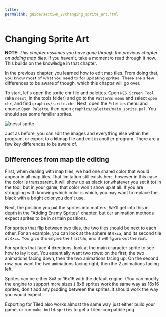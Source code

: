 ```yaml
---
title: 
permalink: guide/section_2/changing_sprite_art.html
---
```

# Changing Sprite Art

**NOTE**: _This chapter assumes you have gone through the previous chapter on adding map tiles._ 
If you haven't, take a moment to read  through it now. This builds on the knowledge in that chapter.

In the previous chapter, you learned how to edit map tiles. From doing that, you know most of what you
need to for updating sprites. There are a few differences to be aware of though, which this chapter will
go over.

To start, let's open the sprite chr file and palettes. Open `NES Screen Tool` (aka `nesst`, in the tools folder)
and go to the `Patterns menu` and select `open chr`, and find `graphics/sprite.chr`. Next, open the `Palettes`
menu and choose `Open Palette`, then open `graphics/palettes/main_sprite.pal`. You should see some familiar
sprites. 

![nesst sprite](../images/nesst_sprite.png)

Just as before, you can edit the images and everything else within the program, or export to a bitmap file
and edit in another program. There are a few key differences to be aware of.

## Differences from map tile editing 

First, when dealing with map tiles, we had one shared color that would appear in all map tiles. That limitation
still exists here, however in this case the color is transparent. It will show up as black (or whatever you set
it to) in the tool, but in your game, that color won't show up at all. If you are struggling with knowing which
color is which, you may want to replace the black with a bright color you don't use.


Next, the position you put the sprites into matters. We'll get into this in depth in the "Adding Enemy Sprites"
chapter, but our animation methods expect sprites to be in certain positions. 

For sprites that flip between two tiles, the two tiles should be next to each other. For an example, you can
look at the sphere at `0xca`, and its second tile at `0xcc`. You give the engine the first tile, and it
will figure out the rest.

For sprites that face 4 directions, look at the main character sprite to see how to lay it out. You essentially
want two rows: on the first, the two animations facing down, then the two animations facing up. On the second
row, you want the two animations facing right, then the 2 animations facing left. 

Sprites can be either 8x8 or 16x16 with the default engine. (You can modify the engine to support more sizes.)
8x8 sprites work the same way as 16x16 sprites, don't add any padding between the sprites. It should work the
way you would expect.

Exporting for Tiled also works almost the same way, just either build your game, or run `make build-sprites` 
to get a Tiled-compatible png.